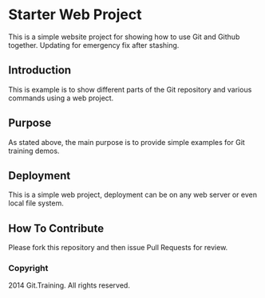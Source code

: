 # Starter Web Project 

This is a simple website project for
showing how to use Git and Github together. Updating for emergency fix after stashing.

## Introduction 

This is example is to show different parts
of the Git repository and various commands
using a web project.

## Purpose

As stated above, the main purpose is to
provide simple examples for Git training
demos.

## Deployment

This is a simple web project, deployment
can be on any web server or even local
file system.

## How To Contribute

Please fork this repository and then issue Pull Requests for review.

### Copyright 

2014 Git.Training. All rights reserved.